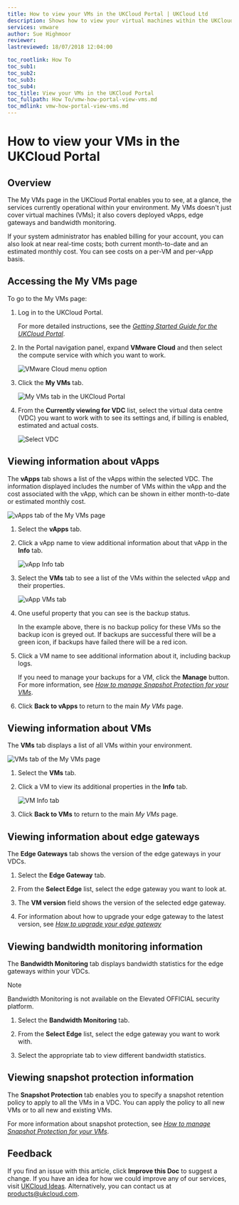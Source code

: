 ```yaml
---
title: How to view your VMs in the UKCloud Portal | UKCloud Ltd
description: Shows how to view your virtual machines within the UKCloud portal
services: vmware
author: Sue Highmoor
reviewer:
lastreviewed: 18/07/2018 12:04:00

toc_rootlink: How To
toc_sub1:
toc_sub2:
toc_sub3:
toc_sub4:
toc_title: View your VMs in the UKCloud Portal
toc_fullpath: How To/vmw-how-portal-view-vms.md
toc_mdlink: vmw-how-portal-view-vms.md
---
```


# How to view your VMs in the UKCloud Portal

## Overview

The My VMs page in the UKCloud Portal enables you to see, at a glance, the services currently operational within your environment. My VMs doesn't just cover virtual machines (VMs); it also covers deployed vApps, edge gateways and bandwidth monitoring.

If your system administrator has enabled billing for your account, you can also look at near real-time costs; both current month-to-date and an estimated monthly cost. You can see costs on a per-VM and per-vApp
basis.

## Accessing the My VMs page

To go to the My VMs page:

1. Log in to the UKCloud Portal.

    For more detailed instructions, see the [*Getting Started Guide for the UKCloud Portal*](vmw-gs.md).

2. In the Portal navigation panel, expand **VMware Cloud** and then select the compute service with which you want to work.

    ![VMware Cloud menu option](images/vmw-portal-mnu-select-compute-service.png)

3. Click the **My VMs** tab.

    ![My VMs tab in the UKCloud Portal](images/ptl-tab-myvms.png)

4. From the **Currently viewing for VDC** list, select the virtual data centre (VDC) you want to work with to see its settings and, if billing is enabled, estimated and actual costs.

    ![Select VDC](images/ptl-myvms-select-vdc.png)

## Viewing information about vApps

The **vApps** tab shows a list of the vApps within the selected VDC. The information displayed includes the number of VMs within the vApp and the cost associated with the vApp, which can be shown in either month-to-date or estimated monthly cost.

![vApps tab of the My VMs page](images/ptl-myvms-vapps.png)

1. Select the **vApps** tab.

2. Click a vApp name to view additional information about that vApp in the **Info** tab.

    ![vApp Info tab](images/ptl-myvms-vapp-info.png)

3. Select the **VMs** tab to see a list of the VMs within the selected vApp and their properties.

    ![vApp VMs tab](images/ptl-myvms-vapp-vms.png)

4. One useful property that you can see is the backup status.

    In the example above, there is no backup policy for these VMs so the backup icon is greyed out. If backups are successful there will be a green icon, if backups have failed there will be a red icon.

5. Click a VM name to see additional information about it, including backup logs.

    If you need to manage your backups for a VM, click the **Manage** button. For more information, see [*How to manage Snapshot Protection for your VMs*](vmw-how-manage-snapshot-protection.md).

6. Click **Back to vApps** to return to the main *My VMs* page.

## Viewing information about VMs

The **VMs** tab displays a list of all VMs within your environment.

![VMs tab of the My VMs page](images/ptl-myvms-vms.png)

1. Select the **VMs** tab.

2. Click a VM to view its additional properties in the **Info** tab.

    ![VM Info tab](images/ptl-myvms-vm-info.png)

3. Click **Back to VMs** to return to the main *My VMs* page.

## Viewing information about edge gateways

The **Edge Gateways**  tab shows the version of the edge gateways in your VDCs.

1. Select the **Edge Gateway** tab.

2. From the **Select Edge** list, select the edge gateway you want to look at.

3. The **VM version** field shows the version of the selected edge gateway.

4. For information about how to upgrade your edge gateway to the latest version, see [*How to upgrade your edge gateway*](vmw-how-upgrade-edge.md)

## Viewing bandwidth monitoring information

The **Bandwidth Monitoring** tab displays bandwidth statistics for the edge gateways within your VDCs.

> [!NOTE]
> Bandwidth Monitoring is not available on the Elevated OFFICIAL security platform.

1. Select the **Bandwidth Monitoring** tab.

2. From the **Select Edge** list, select the edge gateway you want to work with.

3. Select the appropriate tab to view different bandwidth statistics.

## Viewing snapshot protection information

The **Snapshot Protection** tab enables you to specify a snapshot retention policy to apply to all the VMs in a VDC. You can apply the policy to all new VMs or to all new and existing
VMs.

For more information about snapshot protection, see [*How to manage Snapshot Protection for your VMs*](vmw-how-manage-snapshot-protection.md).

## Feedback

If you find an issue with this article, click **Improve this Doc** to suggest a change. If you have an idea for how we could improve any of our services, visit [UKCloud Ideas](https://ideas.ukcloud.com). Alternatively, you can contact us at <products@ukcloud.com>.
